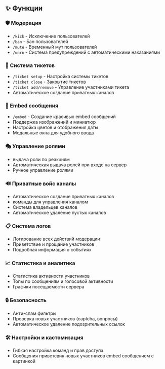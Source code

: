 
## ✨ Функции

### 🛡️ Модерация
- `/kick` - Исключение пользователей
- `/ban` - Бан пользователей  
- `/mute` - Временный мут пользователей
- `/warn` - Система предупреждений с автоматическими наказаниями

### 🎫 Система тикетов
- `/ticket setup` - Настройка системы тикетов
- `/ticket close` - Закрытие тикетов
- `/ticket add/remove` - Управление участниками тикета
- Автоматическое создание приватных каналов

### 📝 Embed сообщения
- `/embed` - Создание красивых embed сообщений
- Поддержка изображений и миниатюр
- Настройка цветов и отображения даты
- Модальные окна для удобного ввода

### 🎭 Управление ролями
- выдача роли по реакциям
- Автоматическая выдача ролей при входе на сервер
- Ручное управление ролями

### 🔊 Приватные войс каналы
- Автоматическое создание приватных каналов
- команды для управления каналом
- Система владельцев каналов
- Автоматическое удаление пустых каналов

### 📋 Система логов
- Логирование всех действий модерации
- Приветствие и прощание участников
- Подробная информация о событиях

### 📈 Статистика и аналитика
- Статистика активности участников
- Топы по сообщениям и голосовой активности
- Графики посещаемости сервера

### 🔒 Безопасность
- Анти-спам фильтры
- Проверка новых участников (captcha, вопросы)
- Автоматическое удаление подозрительных ссылок


### 🛠️ Настройки и кастомизация
- Гибкая настройка команд и прав доступа
- Сообщения приветсвия новых участников embed сообщением с картинкой
